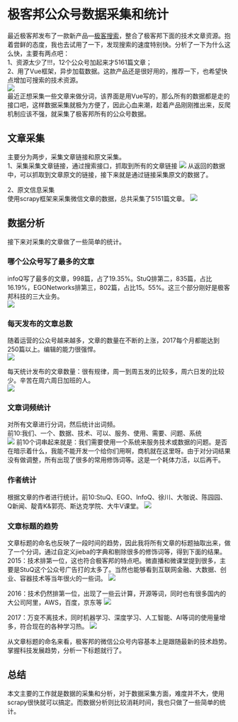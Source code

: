 # 极客邦公众号数据采集和统计
最近极客邦发布了一款新产品—[极客搜索](http://s.geekbang.org/)，整合了极客邦下面的技术文章资源。抱着尝鲜的态度，我也去试用了一下，发现搜索的速度特别快。分析了一下为什么这么快，主要有两点吧：  
1、资源太少了!!!，12个公众号加起来才5161篇文章；  
2、用了Vue框架，异步加载数据。这款产品还是很好用的，推荐一下，也希望快点增加可搜索的技术资源。     
![](images/7CE5A262-309D-4A15-BFF9-62CB3A5FCE51.png)  
最近正想采集一些文章来做分词，该界面是用Vue写的，那么所有的数据都是走的接口吧，这样数据采集就极为方便了，因此心血来潮，趁着产品刚刚推出来，反爬机制应该不强，就采集了极客邦所有的公众号数据。

## 文章采集
主要分为两步，采集文章链接和原文采集。   
1、采集采集文章链接，通过搜索接口，抓取到所有的文章链接
![](images/4720167F-6426-492E-82EE-BF48E52824B1.png)
从返回的数据中，可以抓取到文章原文的链接，接下来就是通过链接采集原文的数据了。

2、原文信息采集   
使用scrapy框架来采集微信文章的数据，总共采集了5151篇文章。
![](images/FB072521-8394-4E46-B1DE-476C82F51CF9.png)

## 数据分析  
接下来对采集的文章做了一些简单的统计。

### 哪个公众号写了最多的文章
infoQ写了最多的文章，998篇，占了19.35%。StuQ排第二，835篇，占比16.19%，EGONetworks排第三，802篇，占比15。55%。这三个部分刚好是极客邦科技的三大业务。  
![](images/FC128F3A-B579-4684-841E-1459AC125B78.png)

### 每天发布的文章总数
随着运营的公众号越来越多，文章的数量在不断的上涨，2017每个月都能达到250篇以上。编辑的能力很强悍。   
![](images/FB2E0462-3799-41F8-A73A-300299A0B0A5.png)

每天统计发布的文章数量：很有规律，周一到周五发的比较多，周六日发的比较少。辛苦在周六周日加班的人。   
![](images/09FF5428-1082-4F78-A57C-C5A4DAC0B4E4.png)

### 文章词频统计
对所有文章进行分词，然后统计出词频。   
前10:我们、一个、数据、技术、可以、服务、使用、需要、问题、系统   
![](images/3B9999B8-D1BA-4CE6-AD41-0355CC13C101.png)
前10个词串起来就是：我们需要使用一个系统来服务技术或数据的问题。是否在暗示着什么，我能不能开发一个给你们用啊，商机就在这里呀。由于对分词结果没有做调整，所有出现了很多的常用修饰词等。这是一个耗体力活，以后再干。

### 作者统计
根据文章的作者进行统计。前10:StuQ、EGO、InfoQ、徐川、大咖说、陈园园、Q新闻、靛青K&郭亮、斯达克学院、大牛V课堂。
![](images/9A0300F8-D359-4270-86AC-73747D14C0C6.png)


### 文章标题的趋势
文章标题的命名也反映了一段时间的趋势，因此我将所有文章的标题抽取出来，做了一个分词，通过自定义jieba的字典和剔除很多的修饰词等，得到下面的结果。
2015：技术排第一位，这也符合极客邦的特点吧。微直播和微课堂提到很多，主要是StuQ这个公众号广告打的太多了。当然也能够看到互联网金融、大数据、创业、容器技术等当年很火的一些词。
![](images/F718BB54-0395-42FA-9A32-CB9D4E3AE8CA.png)

2016：技术仍然排第一位，出现了一些云计算，开源等词，同时也有很多国内的大公司阿里，AWS，百度，京东等
![](images/5C8137D5-D063-4991-BA22-06965ABF76D9.png)

2017：万变不离技术，同时机器学习、深度学习、人工智能、AI等词的使用量增多，符合现在的各种学习热。
![](images/9C0EAEC3-3461-40E9-9F68-7508E6EBF818.png)

从文章标题的命名来看，极客邦的微信公众号内容基本上是跟随最新的技术趋势。掌握科技发展趋势，分析一下标题就行了。

## 总结
本文主要的工作就是数据的采集和分析，对于数据采集方面，难度并不大，使用scrapy很快就可以搞定。而数据分析则比较消耗时间，我也只做了一些简单的统计。



